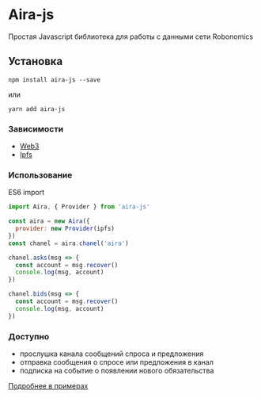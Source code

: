 Aira-js
========

Простая Javascript библиотека для работы с данными сети Robonomics

## Установка

```
npm install aira-js --save
```
или
```
yarn add aira-js
```

### Зависимости

* [Web3](https://github.com/ethereum/web3.js/)
* [Ipfs](https://github.com/ipfs/js-ipfs)



### Использование

ES6 import

```javascript
import Aira, { Provider } from 'aira-js'

const aira = new Aira({
  provider: new Provider(ipfs)
})
const chanel = aira.chanel('aira')

chanel.asks(msg => {
  const account = msg.recover()
  console.log(msg, account)
})

chanel.bids(msg => {
  const account = msg.recover()
  console.log(msg, account)
})
```

### Доступно

* прослушка канала сообщений спроса и предложения
* отправка сообщения о спросе или предложения в канал
* подписка на событие о появлении нового обязательства

[Подробнее в примерах](/examples)
